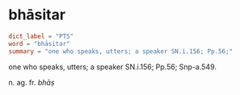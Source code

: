 # bhāsitar

``` toml
dict_label = "PTS"
word = "bhāsitar"
summary = "one who speaks, utters; a speaker SN.i.156; Pp.56;"
```

one who speaks, utters; a speaker SN.i.156; Pp.56; Snp\-a.549.

n. ag. fr. *bhāṣ*

